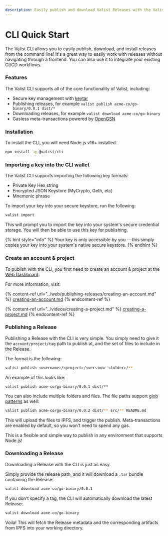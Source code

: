 ```yaml
---
description: Easily publish and download Valist Releases with the Valist CLI.
---
```


# CLI Quick Start

The Valist CLI allows you to easily publish, download, and install releases from the command line! It's a great way to easily work with releases without navigating through a frontend. You can also use it to integrate your existing CI/CD workflows.

### Features

The Valist CLI supports all of the core functionality of Valist, including:

* Secure key management with [keytar](https://www.npmjs.com/package/keytar)
* Publishing releases, for example `valist publish acme-co/go-binary/0.0.1 dist/*`
* Downloading releases, for example `valist download acme-co/go-binary`
* Gasless meta-transactions powered by [OpenGSN](https://github.com/opengsn/gsn)

### Installation

To install the CLI, you will need Node.js v16+ installed.

```bash
npm install -g @valist/cli
```

### Importing a key into the CLI wallet

The Valist CLI supports importing the following key formats:

* Private Key Hex string
* Encrypted JSON Keystore (MyCrypto, Geth, etc)
* Mnemonic phrase

To import your key into your secure keystore, run the following:

```bash
valist import
```

This will prompt you to import the key into your system's secure credential storage. You will then be able to use this key for publishing.

{% hint style="info" %}
Your key is only accessible by you -- this simply copies your key into your system's native secure keystore.
{% endhint %}

### Create an account & project

To publish with the CLI, you first need to create an account & project at the [Web Dashboard](https://app.valist.io).

For more information, visit:

{% content-ref url="../web/publishing-releases/creating-an-account.md" %}
[creating-an-account.md](../web/publishing-releases/creating-an-account.md)
{% endcontent-ref %}

{% content-ref url="../videos/creating-a-project.md" %}
[creating-a-project.md](../videos/creating-a-project.md)
{% endcontent-ref %}

### Publishing a Release

Publishing a Release with the CLI is very simple. You simply need to give it the `account/project/tag` path to publish at, and the set of files to include in the Release.

The format is the following:

```bash
valist publish <username>/<project>/<version> <folder>/**
```

An example of this looks like:

```
valist publish acme-co/go-binary/0.0.1 dist/**
```

You can also include multiple folders and files. The file paths support [glob patterns](https://github.com/sindresorhus/globby) as well:

```bash
valist publish acme-co/go-binary/0.0.2 dist/** src/** README.md
```

This will upload the files to IPFS, and trigger the publish. Meta-transactions are enabled by default, so you won't need to spend any gas.

This is a flexible and simple way to publish in any environment that supports Node.js!

### Downloading a Release

Downloading a Release with the CLI is just as easy.

Simply provide the release path, and it will download a `.tar` bundle containing the Release:

```bash
valist download acme-co/go-binary/0.0.1
```

If you don't specify a tag, the CLI will automatically download the latest Release:

```bash
valist download acme-co/go-binary
```

Voila! This will fetch the Release metadata and the corresponding artifacts from IPFS into your working directory.

